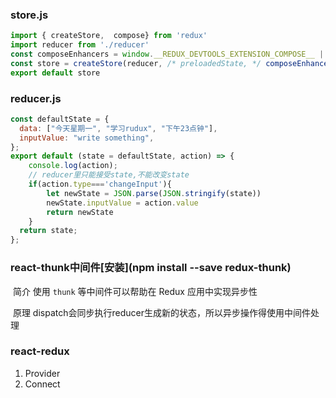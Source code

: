 ### store.js

```javascript
import { createStore,  compose} from 'redux'
import reducer from './reducer'
const composeEnhancers = window.__REDUX_DEVTOOLS_EXTENSION_COMPOSE__ || compose;
const store = createStore(reducer, /* preloadedState, */ composeEnhancers())
export default store
```

### reducer.js

```javascript
const defaultState = {
  data: ["今天星期一", "学习rudux", "下午23点钟"],
  inputValue: "write something",
};
export default (state = defaultState, action) => {
    console.log(action);
    // reducer里只能接受state,不能改变state
    if(action.type==='changeInput'){
        let newState = JSON.parse(JSON.stringify(state))
        newState.inputValue = action.value
        return newState
    }
  return state;
};

```

### react-thunk中间件[安装](npm install --save redux-thunk)

​	简介	使用 `thunk` 等中间件可以帮助在 Redux 应用中实现异步性

​	原理    dispatch会同步执行reducer生成新的状态，所以异步操作得使用中间件处理



### react-redux

1. Provider
2. Connect